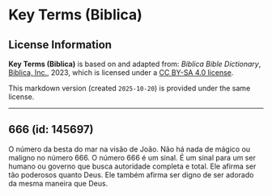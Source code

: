 # Key Terms (Biblica)

## License Information

**Key Terms (Biblica)** is based on and adapted from: _Biblica Bible Dictionary_, [Biblica, Inc.](https://www.biblica.com/), 2023, which is licensed under a [CC BY-SA 4.0 license](https://creativecommons.org/licenses/by-sa/4.0/legalcode.en).

This markdown version (created `2025-10-20`) is provided under the same license.



--------------------------------

## 666 (id: 145697)

O número da besta do mar na visão de João. Não há nada de mágico ou maligno no número 666\. O número 666 é um sinal. É um sinal para um ser humano ou governo que busca autoridade completa e total. Ele afirma ser tão poderosos quanto Deus. Ele também afirma ser digno de ser adorado da mesma maneira que Deus.


